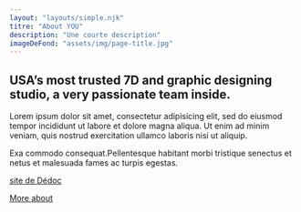 ```yaml
---
layout: "layouts/simple.njk"
titre: "About YOU"
description: "Une courte description"
imageDeFond: "assets/img/page-title.jpg"
---
```



## USA’s most trusted 7D and graphic designing studio, a very passionate team inside.

Lorem ipsum dolor sit amet, consectetur adipisicing elit, sed do eiusmod tempor incididunt ut labore et dolore magna aliqua. Ut enim ad minim veniam, quis nostrud exercitation ullamco laboris nisi ut aliquip.

Exa commodo consequat.Pellentesque habitant morbi tristique senectus et netus et malesuada fames ac turpis egestas.

[site de Dédoc](https://www.dedoc.ch)

<a href="#" class="button">More about</a>
